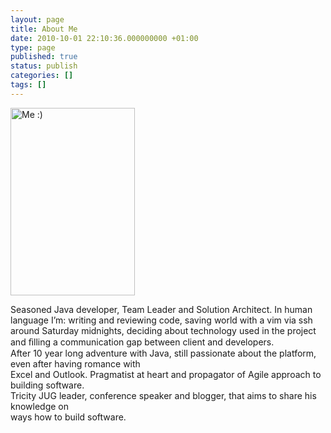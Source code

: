 ```yaml
---
layout: page
title: About Me
date: 2010-10-01 22:10:36.000000000 +01:00
type: page
published: true
status: publish
categories: []
tags: []
---
```

<p><a href="http://rits.pl/wp-content/uploads/2010/10/0407_JDD_bb_m.jpg"><img class="alignright size-medium wp-image-457" alt="Me :)" src="{{ site.baseurl }}/assets/0407_JDD_bb_m-199x300.jpg" width="199" height="300" /></a></p>
<p>Seasoned Java developer, Team Leader and Solution Architect. In human language I’m: writing and reviewing code, saving world with a vim via ssh around Saturday midnights, deciding about technology used in the project and ﬁlling a communication gap between client and developers.<br />
After 10 year long adventure with Java, still passionate about the platform, even after having romance with<br />
Excel and Outlook. Pragmatist at heart and propagator of Agile approach to building software.<br />
Tricity JUG leader, conference speaker and blogger, that aims to share his knowledge on<br />
ways how to build software.</p>
<p>&nbsp;</p>

